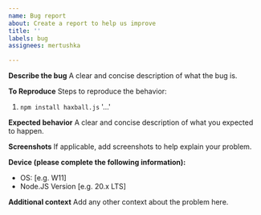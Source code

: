 ```yaml
---
name: Bug report
about: Create a report to help us improve
title: ''
labels: bug
assignees: mertushka

---
```


**Describe the bug**
A clear and concise description of what the bug is.

**To Reproduce**
Steps to reproduce the behavior:
1. `npm install haxball.js` '...'

**Expected behavior**
A clear and concise description of what you expected to happen.

**Screenshots**
If applicable, add screenshots to help explain your problem.

**Device (please complete the following information):**
 - OS: [e.g. W11]
 - Node.JS Version [e.g. 20.x LTS]

**Additional context**
Add any other context about the problem here.
